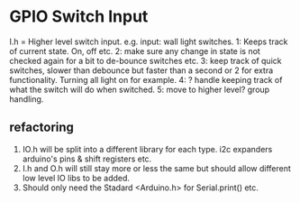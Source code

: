 # GPIO Switch Input


I.h = Higher level switch input. e.g. input: wall light switches.
       1: Keeps track of current state. On, off etc.
       2: make sure any change in state is not checked again for a bit to de-bounce switches etc.
       3: keep track of quick switches, slower than debounce but faster than a second or 2 for extra functionality. 
          Turning all light on for example.
       4: ? handle keeping track of what the switch will do when switched.
       5: move to higher level? group handling.

## refactoring
1. IO.h will be split into a different library for each type. i2c expanders arduino's pins & shift registers etc.
2. I.h and O.h will still stay more or less the same but should allow different low level IO libs to be added. 
3. Should only need the Stadard <Arduino.h> for Serial.print() etc.
